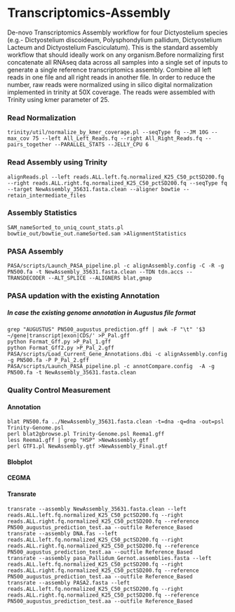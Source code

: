 # Transcriptomics-Assembly

De-novo Transcriptomics Assembly workflow for four Dictyostelium species (e.g.- Dictyostelium discoideum, Polysphondylium pallidum, Dictyostelium Lacteum and Dictyostelium Fasciculatum). This is the standard assembly workflow that should ideally work on any organism.Before normalizing first concatenate all RNAseq data across all samples into a single set of inputs to generate a single reference transcriptomics assembly.  Combine all left reads in one file and all right reads in another file. In order to reduce the number, raw reads were normalized using in silico digital normalization implemented in trinity at 50X coverage. The reads were assembled with Trinity using kmer parameter of 25.

### Read Normalization
    trinity/util/normalize_by_kmer_coverage.pl --seqType fq --JM 10G --max_cov 75 --left All_Left_Reads.fq --right All_Right_Reads.fq --pairs_together --PARALLEL_STATS --JELLY_CPU 6
### Read Assembly using Trinity
    alignReads.pl --left reads.ALL.left.fq.normalized_K25_C50_pctSD200.fq --right reads.ALL.right.fq.normalized_K25_C50_pctSD200.fq --seqType fq --target NewAssembly_35631.fasta.clean --aligner bowtie --retain_intermediate_files
### Assembly Statistics
    SAM_nameSorted_to_uniq_count_stats.pl bowtie_out/bowtie_out.nameSorted.sam >AlignmentStatistics
### PASA Assembly
    PASA/scripts/Launch_PASA_pipeline.pl -c alignAssembly.config -C -R -g PN500.fa -t NewAssembly_35631.fasta.clean --TDN tdn.accs --TRANSDECODER --ALT_SPLICE --ALIGNERS blat,gmap
### PASA updation with the existing Annotation
##### In case the existing genome annotation in Augustus file format
    grep "AUGUSTUS" PN500_augustus_prediction.gff | awk -F "\t" '$3 ~/gene|transcript|exon|CDS/' >P_Pal.gff 
    python Format_Gff.py >P_Pal_1.gff
    python Format_Gff2.py >P_Pal_2.gff
    PASA/scripts/Load_Current_Gene_Annotations.dbi -c alignAssembly.config -g PN500.fa -P P_Pal_2.gff
    PASA/scripts/Launch_PASA_pipeline.pl -c annotCompare.config  -A -g PN500.fa -t NewAssembly_35631.fasta.clean
### Quality Control Measurement
#### Annotation
    blat PN500.fa ../NewAssembly_35631.fasta.clean -t=dna -q=dna -out=psl Trinity-Genome.psl
    perl blat2gbrowse.pl Trinity-Genome.psl Reema1.gff
    less Reema1.gff | grep "HSP" >NewAssembly.gtf
    perl GTF1.pl NewAssembly.gtf >NewAssembly_Final.gtf
#### Blobplot
    
#### CEGMA
#### Transrate
    transrate --assembly NewAssembly_35631.fasta.clean --left reads.ALL.left.fq.normalized_K25_C50_pctSD200.fq --right reads.ALL.right.fq.normalized_K25_C50_pctSD200.fq --reference PN500_augustus_prediction_test.aa --outfile Reference_Based
    transrate --assembly DNA.fas --left reads.ALL.left.fq.normalized_K25_C50_pctSD200.fq --right reads.ALL.right.fq.normalized_K25_C50_pctSD200.fq --reference PN500_augustus_prediction_test.aa --outfile Reference_Based
    transrate --assembly pasa_Pallidum_Gernot.assemblies.fasta --left reads.ALL.left.fq.normalized_K25_C50_pctSD200.fq --right reads.ALL.right.fq.normalized_K25_C50_pctSD200.fq --reference PN500_augustus_prediction_test.aa --outfile Reference_Based
    transrate --assembly PASA2.fasta --left reads.ALL.left.fq.normalized_K25_C50_pctSD200.fq --right reads.ALL.right.fq.normalized_K25_C50_pctSD200.fq --reference PN500_augustus_prediction_test.aa --outfile Reference_Based

